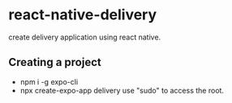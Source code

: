 # react-native-delivery
create delivery application using react native.

## Creating a project
- npm i -g expo-cli      
- npx create-expo-app delivery
use "sudo" to access the root.
